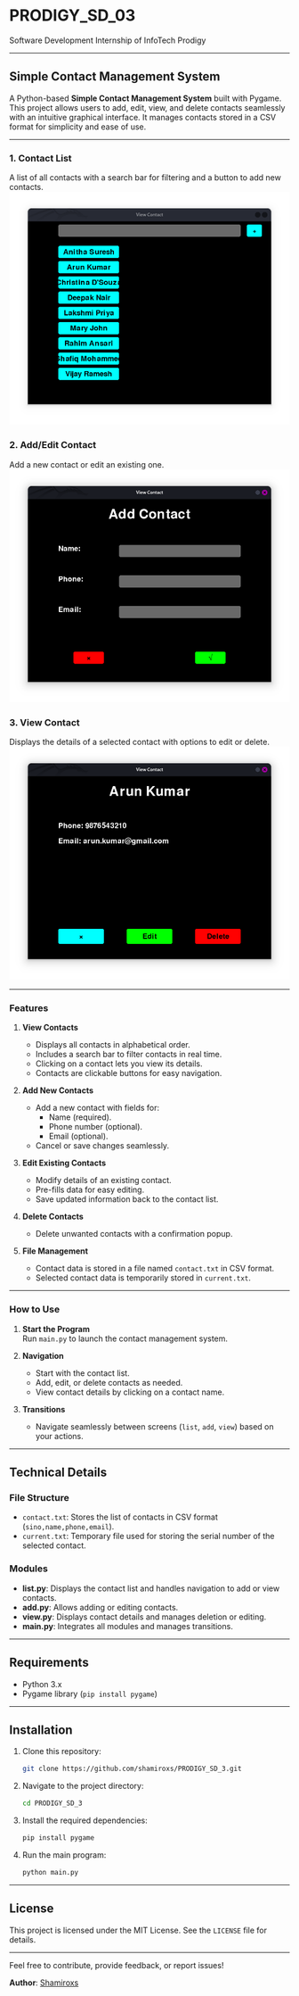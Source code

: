 # PRODIGY_SD_03
Software Development Internship of InfoTech Prodigy

---

## **Simple Contact Management System**

A Python-based **Simple Contact Management System** built with Pygame. This project allows users to add, edit, view, and delete contacts seamlessly with an intuitive graphical interface. It manages contacts stored in a CSV format for simplicity and ease of use.

---

### 1. **Contact List**  
A list of all contacts with a search bar for filtering and a button to add new contacts.  
![Contact List](list.png)


### 2. **Add/Edit Contact**  
Add a new contact or edit an existing one.  
![Edit Contact](edit.png)


### 3. **View Contact**  
Displays the details of a selected contact with options to edit or delete.  
![View Contact](view.png)

---

### **Features**
1. **View Contacts**  
   - Displays all contacts in alphabetical order.
   - Includes a search bar to filter contacts in real time.
   - Clicking on a contact lets you view its details.
   - Contacts are clickable buttons for easy navigation.

2. **Add New Contacts**  
   - Add a new contact with fields for:
     - Name (required).
     - Phone number (optional).
     - Email (optional).
   - Cancel or save changes seamlessly.

3. **Edit Existing Contacts**  
   - Modify details of an existing contact.
   - Pre-fills data for easy editing.
   - Save updated information back to the contact list.

4. **Delete Contacts**  
   - Delete unwanted contacts with a confirmation popup.

5. **File Management**  
   - Contact data is stored in a file named `contact.txt` in CSV format.
   - Selected contact data is temporarily stored in `current.txt`.

---

### **How to Use**
1. **Start the Program**  
   Run `main.py` to launch the contact management system.

2. **Navigation**  
   - Start with the contact list.
   - Add, edit, or delete contacts as needed.
   - View contact details by clicking on a contact name.

3. **Transitions**  
   - Navigate seamlessly between screens (`list`, `add`, `view`) based on your actions.

---

## **Technical Details**

### **File Structure**
- `contact.txt`: Stores the list of contacts in CSV format (`sino,name,phone,email`).
- `current.txt`: Temporary file used for storing the serial number of the selected contact.

### **Modules**
- **list.py**: Displays the contact list and handles navigation to add or view contacts.
- **add.py**: Allows adding or editing contacts.
- **view.py**: Displays contact details and manages deletion or editing.
- **main.py**: Integrates all modules and manages transitions.

---

## **Requirements**
- Python 3.x
- Pygame library (`pip install pygame`)

---

## **Installation**
1. Clone this repository:  
   ```bash
   git clone https://github.com/shamiroxs/PRODIGY_SD_3.git
   ```
2. Navigate to the project directory:  
   ```bash
   cd PRODIGY_SD_3
   ```
3. Install the required dependencies:  
   ```bash
   pip install pygame
   ```
4. Run the main program:  
   ```bash
   python main.py
   ```

---

## **License**
This project is licensed under the MIT License. See the `LICENSE` file for details.

---

Feel free to contribute, provide feedback, or report issues!  

**Author**: [Shamiroxs](https://github.com/shamiroxs)
